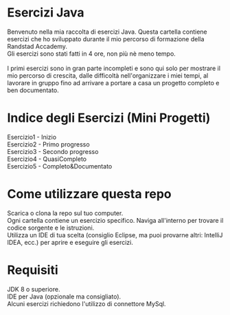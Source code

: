 # Esercizi Java
Benvenuto nella mia raccolta di esercizi Java. Questa cartella contiene esercizi che ho sviluppato durante il mio percorso di formazione della Randstad Accademy.<br />
Gli esercizi sono stati fatti in 4 ore, non più nè meno tempo.<br />
<br />
I primi esercizi sono in gran parte incompleti e sono qui solo per mostrare il mio percorso di crescita, dalle difficoltà nell'organizzare i miei tempi, al lavorare in gruppo fino ad arrivare a portare a casa un progetto completo e ben documentato.

# Indice degli Esercizi (Mini Progetti)
Esercizio1 - Inizio<br />
Esercizio2 - Primo progresso<br />
Esercizio3 - Secondo progresso<br />
Esercizio4 - QuasiCompleto<br />
Esercizio5 - Completo&Documentato<br />

# Come utilizzare questa repo
Scarica o clona la repo sul tuo computer.<br />
Ogni cartella contiene un esercizio specifico. Naviga all'interno per trovare il codice sorgente e le istruzioni.<br />
Utilizza un IDE di tua scelta (consiglio Eclipse, ma puoi provarne altri: IntelliJ IDEA, ecc.) per aprire e eseguire gli esercizi.

# Requisiti
JDK 8 o superiore.<br />
IDE per Java (opzionale ma consigliato).<br />
Alcuni esercizi richiedono l'utilizzo di connettore MySql.





